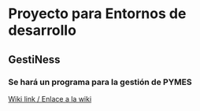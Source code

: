 # Proyecto para Entornos de desarrollo

## GestiNess

### Se hará un programa para la gestión de PYMES

[Wiki link / Enlace a la wiki](https://github.com/alexey1254/proyecto-ets/wiki)
